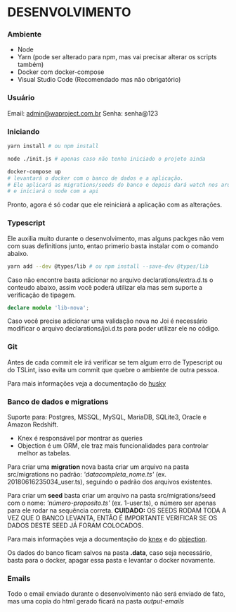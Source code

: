 DESENVOLVIMENTO
===============

### Ambiente

* Node
* Yarn (pode ser alterado para npm, mas vai precisar alterar os scripts também)
* Docker com docker-compose
* Visual Studio Code (Recomendado mas não obrigatório)

### Usuário

Email: admin@waproject.com.br 
Senha: senha@123

### Iniciando 

```bash
yarn install # ou npm install

node ./init.js # apenas caso não tenha iniciado o projeto ainda

docker-compose up
# levantará o docker com o banco de dados e a aplicação.
# Ele aplicará as migrations/seeds do banco e depois dará watch nos arquivos
# e iniciará o node com a api
```

Pronto, agora é só codar que ele reiniciará a aplicação com as alterações.

### Typescript

Ele auxilia muito durante o desenvolvimento, mas alguns packges não vem com suas
definitions junto, entao primerio basta instalar com o comando abaixo. 

```bash
yarn add --dev @types/lib # ou npm install --save-dev @types/lib
```

Caso não encontre basta adicionar no arquivo declarations/extra.d.ts o conteudo abaixo,
assim você poderá utilizar ela mas sem suporte a verificação de tipagem.

```ts
declare module 'lib-nova';
```

Caso você precise adicionar uma validação nova no Joi é necessário modificar o arquivo
declarations/joi.d.ts para poder utilizar ele no código.

### Git 

Antes de cada commit ele irá verificar se tem algum erro de Typescript ou do TSLint,
isso evita um commit que quebre o ambiente de outra pessoa.

Para mais informações veja a documentação do 
[husky](https://github.com/typicode/husky)

### Banco de dados e migrations

Suporte para: Postgres, MSSQL, MySQL, MariaDB, SQLite3, Oracle e Amazon Redshift.  

* Knex é responsável por montrar as queries
* Objection é um ORM, ele traz mais funcionalidades para controlar melhor as tabelas.

Para  criar uma **migration** nova basta criar um arquivo na pasta src/migrations no padrão:
*'datacompleta_nome.ts'* (ex. 20180616235034_user.ts), seguindo o padrão dos arquivos existentes. 

Para criar um **seed** basta criar um arquivo na pasta src/migrations/seed com o nome: 
*'número-proposito.ts'* (ex. 1-user.ts), o número ser apenas para ele rodar na sequência correta.
**CUIDADO:** OS SEEDS RODAM TODA A VEZ QUE O BANCO LEVANTA, ENTÃO É IMPORTANTE VERIFICAR SE OS DADOS 
DESTE SEED JÁ FORAM COLOCADOS.

Para mais informações veja a documentação do 
[knex](https://knexjs.org/) e do 
[objection](http://vincit.github.io/objection.js/).

Os dados do banco ficam salvos na pasta **.data**, caso seja necessário, basta para o docker,
apagar essa pasta e levantar o docker novamente.

### Emails

Todo o email enviado durante o desenvolvimento não será enviado de fato,
mas uma copia do html gerado ficará na pasta *output-emails*